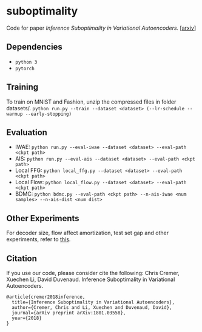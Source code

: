 # suboptimality
Code for paper
*Inference Suboptimality in Variational Autoencoders.*
[[arxiv](https://arxiv.org/abs/1801.03558)]

## Dependencies
* `python 3`
* `pytorch`

## Training
To train on MNIST and Fashion, unzip the compressed files in folder datasets/.
`python run.py --train --dataset <dataset> (--lr-schedule --warmup --early-stopping)`


## Evaluation
* IWAE: `python run.py --eval-iwae --dataset <dataset> --eval-path <ckpt path>`
* AIS: `python run.py --eval-ais --dataset <dataset> --eval-path <ckpt path>`
* Local FFG: `python local_ffg.py --dataset <dataset> --eval-path <ckpt path>`
* Local Flow: `python local_flow.py --dataset <dataset> --eval-path <ckpt path>`
* BDMC: `python bdmc.py --eval-path <ckpt path> --n-ais-iwae <num samples> --n-ais-dist <num dist>`

## Other Experiments
For decoder size, flow affect amortization, test set gap and other experiments, refer to [this](https://github.com/chriscremer/Inference-Suboptimality).

## Citation
If you use our code, please consider cite the following:
Chris Cremer, Xuechen Li, David Duvenaud.
Inference Suboptimality in Variational Autoencoders.

```
@article{cremer2018inference,
  title={Inference Suboptimality in Variational Autoencoders},
  author={Cremer, Chris and Li, Xuechen and Duvenaud, David},
  journal={arXiv preprint arXiv:1801.03558},
  year={2018}
}
```
